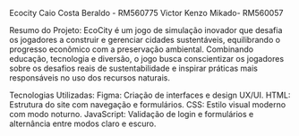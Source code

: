 Ecocity
Caio Costa Beraldo - RM560775
  Victor Kenzo Mikado- RM560057

Resumo do Projeto:
EcoCity é um jogo de simulação inovador que desafia os jogadores a construir e gerenciar cidades sustentáveis, equilibrando o progresso econômico com a preservação ambiental. Combinando educação, tecnologia e diversão, o jogo busca conscientizar os jogadores sobre os desafios reais de sustentabilidade e inspirar práticas mais responsáveis no uso dos recursos naturais.

Tecnologias Utilizadas:
Figma: Criação de interfaces e design UX/UI.
HTML: Estrutura do site com navegação e formulários.
CSS: Estilo visual moderno com modo noturno.
JavaScript: Validação de login e formulários e alternância entre modos claro e escuro.
